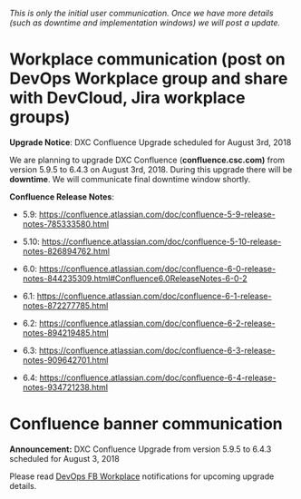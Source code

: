 *This is only the initial user communication.  Once we have more details (such as downtime and implementation windows) we will post a update.*


# Workplace communication (post on DevOps Workplace group and share with DevCloud, Jira workplace groups)

**Upgrade Notice**: DXC Confluence Upgrade scheduled for August 3rd, 2018  

We are planning to upgrade DXC Confluence (**confluence.csc.com)** from version 5.9.5 to 6.4.3 on August 3rd, 2018.  During this upgrade there will be **downtime**.   We will communicate final downtime window shortly. 

**Confluence Release Notes**:

- 5.9:  <https://confluence.atlassian.com/doc/confluence-5-9-release-notes-785333580.html>


- 5.10:  <https://confluence.atlassian.com/doc/confluence-5-10-release-notes-826894762.html>


- 6.0: <https://confluence.atlassian.com/doc/confluence-6-0-release-notes-844235309.html#Confluence6.0ReleaseNotes-6-0-2>


- 6.1:  <https://confluence.atlassian.com/doc/confluence-6-1-release-notes-872277785.html>


- 6.2:  <https://confluence.atlassian.com/doc/confluence-6-2-release-notes-894219485.html>


- 6.3: <https://confluence.atlassian.com/doc/confluence-6-3-release-notes-909642701.html>


- 6.4: <https://confluence.atlassian.com/doc/confluence-6-4-release-notes-934721238.html>


 

# Confluence banner communication 

**Announcement:** DXC Confluence Upgrade from version 5.9.5 to 6.4.3 scheduled for August 3, 2018  

Please read [DevOps FB Workplace](https://dxc.facebook.com/groups/DevOpsGroup/) notifications for upcoming upgrade details. 
